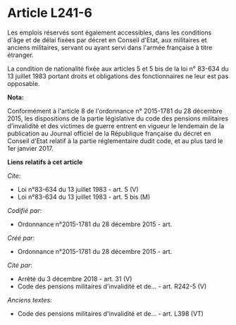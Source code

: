 # Article L241-6

Les emplois réservés sont également accessibles, dans les conditions d'âge et de délai fixées par décret en Conseil d'Etat,
aux militaires et anciens militaires, servant ou ayant servi dans l'armée française à titre étranger.

La condition de nationalité fixée aux articles 5 et 5 bis de la loi n° 83-634 du 13 juillet 1983 portant droits et
obligations des fonctionnaires ne leur est pas opposable.

**Nota:**

Conformément à l'article 8 de l'ordonnance n° 2015-1781 du 28 décembre 2015, les dispositions de la partie législative du
code des pensions militaires d'invalidité et des victimes de guerre entrent en vigueur le lendemain de la publication au
Journal officiel de la République française du décret en Conseil d'Etat relatif à la partie réglementaire dudit code, et au
plus tard le 1er janvier 2017.

**Liens relatifs à cet article**

_Cite_:

  - Loi n°83-634 du 13 juillet 1983 - art. 5 (V)
  - Loi n°83-634 du 13 juillet 1983 - art. 5 bis (M)

_Codifié par_:

  - Ordonnance n°2015-1781 du 28 décembre 2015 - art.

_Créé par_:

  - Ordonnance n°2015-1781 du 28 décembre 2015 - art.

_Cité par_:

  - Arrêté du 3 décembre 2018 - art. 31 (V)
  - Code des pensions militaires d'invalidité et de... - art. R242-5 (V)

_Anciens textes_:

  - Code des pensions militaires d'invalidité et de... - art. L398 (VT)
